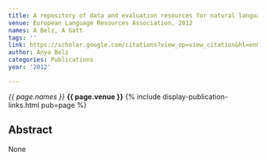 ```yaml
---
title: A repository of data and evaluation resources for natural language generation
venue: European Language Resources Association, 2012
names: A Belz, A Gatt
tags: ''
link: https://scholar.google.com/citations?view_op=view_citation&hl=en&user=trwwiW4AAAAJ&pagesize=100&sortby=pubdate&citation_for_view=trwwiW4AAAAJ:HDshCWvjkbEC
author: Anya Belz
categories: Publications
year: '2012'

---
```


*{{ page.names }}*
**{{ page.venue }}**
{% include display-publication-links.html pub=page %}
## Abstract

None